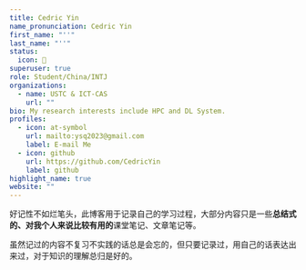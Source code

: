```yaml
---
title: Cedric Yin
name_pronunciation: Cedric Yin
first_name: "''"
last_name: "''"
status:
  icon: 🫡
superuser: true
role: Student/China/INTJ
organizations:
  - name: USTC & ICT-CAS
    url: ""
bio: My research interests include HPC and DL System.
profiles:
  - icon: at-symbol
    url: mailto:ysq2023@gmail.com
    label: E-mail Me
  - icon: github
    url: https://github.com/CedricYin
    label: github
highlight_name: true
website: ""
---
```


好记性不如烂笔头，此博客用于记录自己的学习过程，大部分内容只是一些**总结式的、对我个人来说比较有用的**课堂笔记、文章笔记等。

虽然记过的内容不复习不实践的话总是会忘的，但只要记录过，用自己的话表达出来过，对于知识的理解总归是好的。
